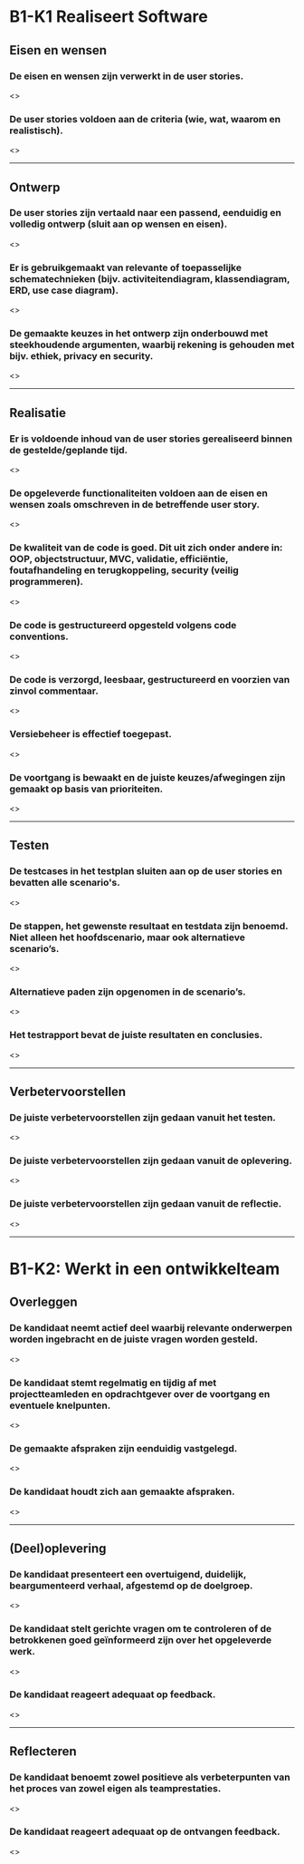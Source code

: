 # B1-K1 Realiseert Software

## Eisen en wensen

### De eisen en wensen zijn verwerkt in de user stories.
<<tekst>>

### De user stories voldoen aan de criteria (wie, wat, waarom en realistisch).
<<tekst>>

---

## Ontwerp

### De user stories zijn vertaald naar een passend, eenduidig en volledig ontwerp (sluit aan op wensen en eisen).
<<tekst>>

### Er is gebruikgemaakt van relevante of toepasselijke schematechnieken (bijv. activiteitendiagram, klassendiagram, ERD, use case diagram).
<<tekst>>

### De gemaakte keuzes in het ontwerp zijn onderbouwd met steekhoudende argumenten, waarbij rekening is gehouden met bijv. ethiek, privacy en security.
<<tekst>>

---

## Realisatie

### Er is voldoende inhoud van de user stories gerealiseerd binnen de gestelde/geplande tijd.
<<tekst>>

### De opgeleverde functionaliteiten voldoen aan de eisen en wensen zoals omschreven in de betreffende user story.
<<tekst>>

### De kwaliteit van de code is goed. Dit uit zich onder andere in: OOP, objectstructuur, MVC, validatie, efficiëntie, foutafhandeling en terugkoppeling, security (veilig programmeren).
<<tekst>>

### De code is gestructureerd opgesteld volgens code conventions.
<<tekst>>

### De code is verzorgd, leesbaar, gestructureerd en voorzien van zinvol commentaar.
<<tekst>>

### Versiebeheer is effectief toegepast.
<<tekst>>

### De voortgang is bewaakt en de juiste keuzes/afwegingen zijn gemaakt op basis van prioriteiten.
<<tekst>>

---

## Testen

### De testcases in het testplan sluiten aan op de user stories en bevatten alle scenario's.
<<tekst>>

### De stappen, het gewenste resultaat en testdata zijn benoemd. Niet alleen het hoofdscenario, maar ook alternatieve scenario’s.
<<tekst>>

### Alternatieve paden zijn opgenomen in de scenario’s.
<<tekst>>

### Het testrapport bevat de juiste resultaten en conclusies.
<<tekst>>

---

## Verbetervoorstellen

### De juiste verbetervoorstellen zijn gedaan vanuit het testen.
<<tekst>>

### De juiste verbetervoorstellen zijn gedaan vanuit de oplevering.
<<tekst>>

### De juiste verbetervoorstellen zijn gedaan vanuit de reflectie.
<<tekst>>

---

# B1-K2: Werkt in een ontwikkelteam

## Overleggen

### De kandidaat neemt actief deel waarbij relevante onderwerpen worden ingebracht en de juiste vragen worden gesteld.
<<tekst>>

### De kandidaat stemt regelmatig en tijdig af met projectteamleden en opdrachtgever over de voortgang en eventuele knelpunten.
<<tekst>>

### De gemaakte afspraken zijn eenduidig vastgelegd.
<<tekst>>

### De kandidaat houdt zich aan gemaakte afspraken.
<<tekst>>

---

## (Deel)oplevering

### De kandidaat presenteert een overtuigend, duidelijk, beargumenteerd verhaal, afgestemd op de doelgroep.
<<tekst>>

### De kandidaat stelt gerichte vragen om te controleren of de betrokkenen goed geïnformeerd zijn over het opgeleverde werk.
<<tekst>>

### De kandidaat reageert adequaat op feedback.
<<tekst>>

---

## Reflecteren

### De kandidaat benoemt zowel positieve als verbeterpunten van het proces van zowel eigen als teamprestaties.
<<tekst>>

### De kandidaat reageert adequaat op de ontvangen feedback.
<<tekst>>
